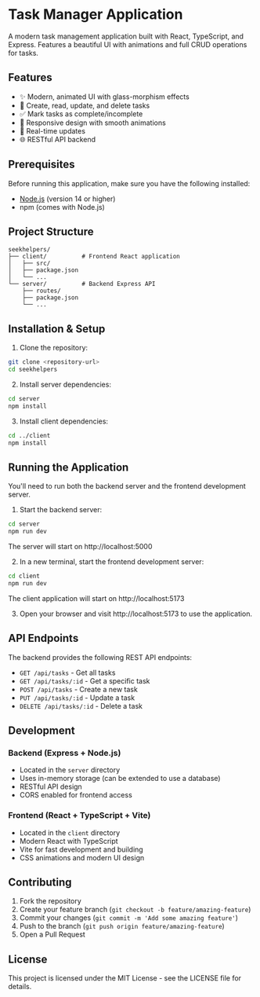 # Task Manager Application

A modern task management application built with React, TypeScript, and Express. Features a beautiful UI with animations and full CRUD operations for tasks.

## Features

- ✨ Modern, animated UI with glass-morphism effects
- 📝 Create, read, update, and delete tasks
- ✅ Mark tasks as complete/incomplete
- 🎨 Responsive design with smooth animations
- 🔄 Real-time updates
- 🌐 RESTful API backend

## Prerequisites

Before running this application, make sure you have the following installed:
- [Node.js](https://nodejs.org/) (version 14 or higher)
- npm (comes with Node.js)

## Project Structure

```
seekhelpers/
├── client/          # Frontend React application
│   ├── src/
│   ├── package.json
│   └── ...
└── server/          # Backend Express API
    ├── routes/
    ├── package.json
    └── ...
```

## Installation & Setup

1. Clone the repository:
```bash
git clone <repository-url>
cd seekhelpers
```

2. Install server dependencies:
```bash
cd server
npm install
```

3. Install client dependencies:
```bash
cd ../client
npm install
```

## Running the Application

You'll need to run both the backend server and the frontend development server.

1. Start the backend server:
```bash
cd server
npm run dev
```
The server will start on http://localhost:5000

2. In a new terminal, start the frontend development server:
```bash
cd client
npm run dev
```
The client application will start on http://localhost:5173

3. Open your browser and visit http://localhost:5173 to use the application.

## API Endpoints

The backend provides the following REST API endpoints:

- `GET /api/tasks` - Get all tasks
- `GET /api/tasks/:id` - Get a specific task
- `POST /api/tasks` - Create a new task
- `PUT /api/tasks/:id` - Update a task
- `DELETE /api/tasks/:id` - Delete a task

## Development

### Backend (Express + Node.js)
- Located in the `server` directory
- Uses in-memory storage (can be extended to use a database)
- RESTful API design
- CORS enabled for frontend access

### Frontend (React + TypeScript + Vite)
- Located in the `client` directory
- Modern React with TypeScript
- Vite for fast development and building
- CSS animations and modern UI design

## Contributing

1. Fork the repository
2. Create your feature branch (`git checkout -b feature/amazing-feature`)
3. Commit your changes (`git commit -m 'Add some amazing feature'`)
4. Push to the branch (`git push origin feature/amazing-feature`)
5. Open a Pull Request

## License

This project is licensed under the MIT License - see the LICENSE file for details. 